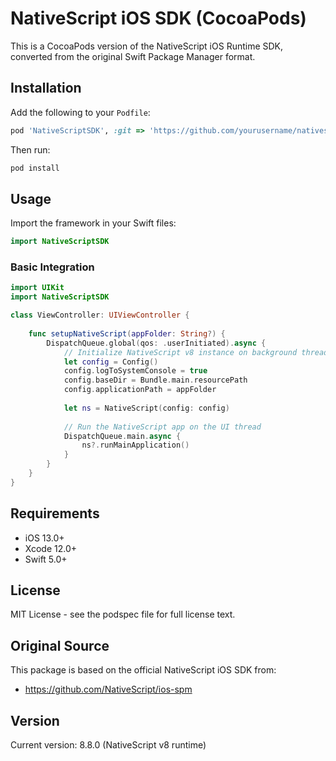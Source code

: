 # NativeScript iOS SDK (CocoaPods)

This is a CocoaPods version of the NativeScript iOS Runtime SDK, converted from the original Swift Package Manager format.

## Installation

Add the following to your `Podfile`:

```ruby
pod 'NativeScriptSDK', :git => 'https://github.com/yourusername/nativescript-ios-cocoapods.git', :tag => '8.8.0'
```

Then run:

```bash
pod install
```

## Usage

Import the framework in your Swift files:

```swift
import NativeScriptSDK
```

### Basic Integration

```swift
import UIKit
import NativeScriptSDK

class ViewController: UIViewController {
    
    func setupNativeScript(appFolder: String?) {
        DispatchQueue.global(qos: .userInitiated).async {
            // Initialize NativeScript v8 instance on background thread
            let config = Config()
            config.logToSystemConsole = true
            config.baseDir = Bundle.main.resourcePath
            config.applicationPath = appFolder
            
            let ns = NativeScript(config: config)
            
            // Run the NativeScript app on the UI thread
            DispatchQueue.main.async {
                ns?.runMainApplication()
            }
        }
    }
}
```

## Requirements

- iOS 13.0+
- Xcode 12.0+
- Swift 5.0+

## License

MIT License - see the podspec file for full license text.

## Original Source

This package is based on the official NativeScript iOS SDK from:
- https://github.com/NativeScript/ios-spm

## Version

Current version: 8.8.0 (NativeScript v8 runtime)